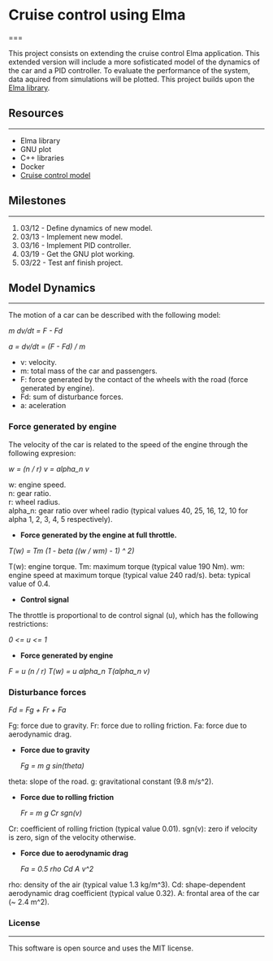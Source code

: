 # Cruise control using Elma
===

This project consists on extending the cruise control Elma application. This extended version will include a more sofisticated model of the dynamics of the car and a PID controller. To evaluate the performance of the system, data aquired from simulations will be plotted. This project builds upon the [Elma library](https://github.com/klavinslab/elma.git).



## Resources
---

- Elma library
- GNU plot
- C++ libraries 
- Docker
- [Cruise control model](http://www.cds.caltech.edu/~murray/amwiki/index.php/Cruise_control)

## Milestones
---

1. 03/12 - Define dynamics of new model.
2. 03/13 - Implement new model.
3. 03/16 - Implement PID controller. 
4. 03/19 - Get the GNU plot working.
5. 03/22 - Test anf finish project.

## Model Dynamics
---

The motion of a car can be described with the following model:

   *m dv/dt = F - Fd*
    
   *a = dv/dt = (F - Fd) / m*

- v: velocity.
- m: total mass of the car and passengers. 
- F: force generated by the contact of the wheels with the road (force generated by engine). 
- Fd: sum of disturbance forces.
- a: aceleration

### Force generated by engine

The velocity of the car is related to the speed of the engine through the following expresion:

   *w = (n / r) v = alpha_n v*
    
 w: engine speed.     
 n: gear ratio.     
 r: wheel radius.     
 alpha_n: gear ratio over wheel radio (typical values 40, 25, 16, 12, 10 for alpha 1, 2, 3, 4, 5 respectively).     

  - **Force generated by the engine at full throttle.**

   *T(w) = Tm (1 - beta ((w / wm) - 1) ^ 2)*
 
T(w): engine torque. 
Tm: maximum torque (typical value 190 Nm).
wm: engine speed at maximum torque (typical value 240 rad/s).
beta: typical value of 0.4.

  - **Control signal**

The throttle is proportional to de control signal (u), which has the following restrictions:

   *0 <= u <= 1*
    
  - **Force generated by engine**
  
   *F = u (n / r) T(w) = u alpha_n T(alpha_n v)*
    

### Disturbance forces 

   *Fd = Fg + Fr + Fa*
    
Fg: force due to gravity.
Fr: force due to rolling friction. 
Fa: force due to aerodynamic drag.

 - **Force due to gravity**

   *Fg = m g sin(theta)* 
  
theta: slope of the road.
g: gravitational constant (9.8 m/s^2).

 - **Force due to rolling friction**

   *Fr = m g Cr sgn(v)*
    
Cr: coefficient of rolling friction (typical value 0.01).
sgn(v): zero if velocity is zero, sign of the velocity otherwise.

 - **Force due to aerodynamic drag**

   *Fa = 0.5 rho Cd A v^2*
    
rho: density of the air (typical value 1.3 kg/m^3).
Cd: shape-dependent aerodynamic drag coefficient (typical value 0.32).
A: frontal area of the car (~ 2.4 m^2).

  


### License
---

This software is open source and uses the MIT license. 
